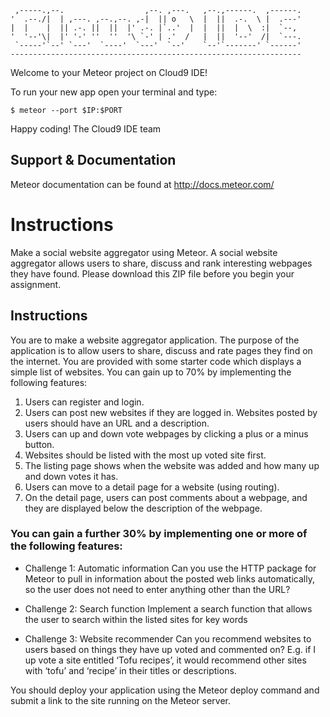 
     ,-----.,--.                  ,--. ,---.   ,--.,------.  ,------.
    '  .--./|  | ,---. ,--.,--. ,-|  || o   \  |  ||  .-.  \ |  .---'
    |  |    |  || .-. ||  ||  |' .-. |`..'  |  |  ||  |  \  :|  `--, 
    '  '--'\|  |' '-' ''  ''  '\ `-' | .'  /   |  ||  '--'  /|  `---.
     `-----'`--' `---'  `----'  `---'  `--'    `--'`-------' `------'
    ----------------------------------------------------------------- 


Welcome to your Meteor project on Cloud9 IDE!

To run your new app open your terminal and type:
   
    $ meteor --port $IP:$PORT


Happy coding!
The Cloud9 IDE team

## Support & Documentation

Meteor documentation can be found at http://docs.meteor.com/

# Instructions

Make a social website aggregator using Meteor. A social website aggregator
allows users to share, discuss and rank interesting webpages they have found.
Please download this ZIP file before you begin your assignment. 

## Instructions

You are to make a website aggregator application. The purpose of the application
is to allow users to share, discuss and rate pages they find on the internet.
You are provided with some starter code which displays a simple list of
websites. You can gain up to 70% by implementing the following features:

1. Users can register and login.
2. Users can post new websites if they are logged in. Websites posted by users
should have an URL and a description.
3. Users can up and down vote webpages by clicking a plus or a minus button.
4. Websites should be listed with the most up voted site first.
5. The listing page shows when the website was added and how many up and down
votes it has.
6. Users can move to a detail page for a website (using routing). 
7. On the detail page, users can post comments about a webpage, and they are
displayed below the description of the webpage.

### You can gain a further 30% by implementing one or more of the following features:

* Challenge 1: Automatic information
Can you use the HTTP package for Meteor to pull in information about the posted
web links automatically, so the user does not need to enter anything other than
the URL? 

* Challenge 2: Search function
Implement a search function that allows the user to search within the listed
sites for key words

* Challenge 3: Website recommender
Can you recommend websites to users based on things they have up voted and
commented on? E.g. if I up vote a site entitled ‘Tofu recipes’, it would
recommend other sites with ‘tofu’ and ‘recipe’ in their titles or descriptions. 

You should deploy your application using the Meteor deploy command and submit a
link to the site running on the Meteor server. 